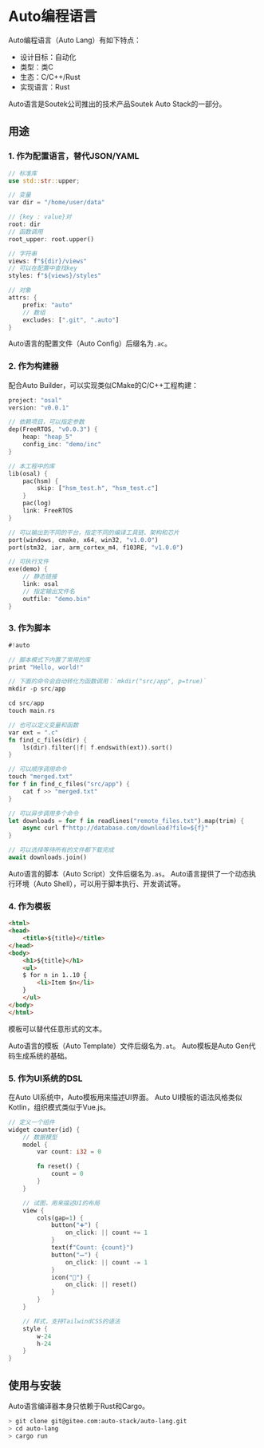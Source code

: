 # Auto编程语言

Auto编程语言（Auto Lang）有如下特点：

- 设计目标：自动化
- 类型：类C
- 生态：C/C++/Rust
- 实现语言：Rust

Auto语言是Soutek公司推出的技术产品Soutek Auto Stack的一部分。

## 用途

### 1. 作为配置语言，替代JSON/YAML

```rust
// 标准库
use std::str::upper;

// 变量
var dir = "/home/user/data"

// {key : value}对
root: dir
// 函数调用
root_upper: root.upper()

// 字符串
views: f"${dir}/views"
// 可以在配置中查找key
styles: f"${views}/styles"

// 对象
attrs: {
    prefix: "auto"
    // 数组
    excludes: [".git", ".auto"]
}
```

Auto语言的配置文件（Auto Config）后缀名为`.ac`。

### 2. 作为构建器

配合Auto Builder，可以实现类似CMake的C/C++工程构建：

```rust
project: "osal"
version: "v0.0.1"

// 依赖项目，可以指定参数
dep(FreeRTOS, "v0.0.3") {
    heap: "heap_5"
    config_inc: "demo/inc"
}

// 本工程中的库
lib(osal) {
    pac(hsm) {
        skip: ["hsm_test.h", "hsm_test.c"]
    }
    pac(log)
    link: FreeRTOS
}

// 可以输出到不同的平台，指定不同的编译工具链、架构和芯片
port(windows, cmake, x64, win32, "v1.0.0")
port(stm32, iar, arm_cortex_m4, f103RE, "v1.0.0")

// 可执行文件
exe(demo) {
    // 静态链接
    link: osal
    // 指定输出文件名
    outfile: "demo.bin"
}
```

### 3. 作为脚本

```rust
#!auto

// 脚本模式下内置了常用的库
print "Hello, world!"

// 下面的命令会自动转化为函数调用：`mkdir("src/app", p=true)`
mkdir -p src/app

cd src/app
touch main.rs

// 也可以定义变量和函数
var ext = ".c"
fn find_c_files(dir) {
    ls(dir).filter(|f| f.endswith(ext)).sort()
}

// 可以顺序调用命令
touch "merged.txt"
for f in find_c_files("src/app") {
    cat f >> "merged.txt"
}

// 可以异步调用多个命令
let downloads = for f in readlines("remote_files.txt").map(trim) {
    async curl f"http://database.com/download?file=${f}"
}

// 可以选择等待所有的文件都下载完成
await downloads.join()

```

Auto语言的脚本（Auto Script）文件后缀名为`.as`。
Auto语言提供了一个动态执行环境（Auto Shell），可以用于脚本执行、开发调试等。

### 4. 作为模板

```html
<html>
<head>
    <title>${title}</title>
</head>
<body>
    <h1>${title}</h1>
    <ul>
    $ for n in 1..10 {
        <li>Item $n</li>
    }
    </ul>
</body>
</html>
```

模板可以替代任意形式的文本。

Auto语言的模板（Auto Template）文件后缀名为`.at`。
Auto模板是Auto Gen代码生成系统的基础。

### 5. 作为UI系统的DSL

在Auto UI系统中，Auto模板用来描述UI界面。
Auto UI模板的语法风格类似Kotlin，组织模式类似于Vue.js。

```rust
// 定义一个组件
widget counter(id) {
    // 数据模型
    model {
        var count: i32 = 0

        fn reset() {
            count = 0
        }
    }

    // 试图，用来描述UI的布局
    view {
        cols(gap=1) {
            button("➕") {
                on_click: || count += 1
            }
            text(f"Count: {count}")
            button("➖") {
                on_click: || count -= 1
            }
            icon("🔄") {
                on_click: || reset()
            }
        }
    }

    // 样式，支持TailwindCSS的语法
    style {
        w-24
        h-24        
    }   
}
```


## 使用与安装

Auto语言编译器本身只依赖于Rust和Cargo。

```bash
> git clone git@gitee.com:auto-stack/auto-lang.git
> cd auto-lang
> cargo run
```
